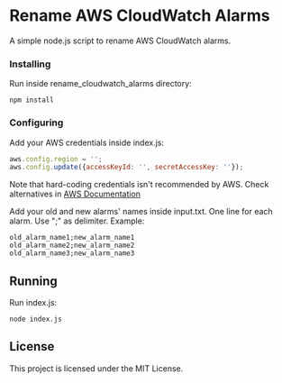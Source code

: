 # Rename AWS CloudWatch Alarms

A simple node.js script to rename AWS CloudWatch alarms.

### Installing

Run inside rename_cloudwatch_alarms directory:
```
npm install
```

### Configuring

Add your AWS credentials inside index.js:
~~~ javascript
aws.config.region = '';
aws.config.update({accessKeyId: '', secretAccessKey: ''});
~~~

Note that hard-coding credentials isn't recommended by AWS. Check alternatives in <a href="http://docs.aws.amazon.com/sdk-for-javascript/v2/developer-guide/setting-credentials-node.html" target="_blank">AWS Documentation</a>

Add your old and new alarms' names inside input.txt. One line for each alarm. Use ";" as delimiter. Example:

```
old_alarm_name1;new_alarm_name1
old_alarm_name2;new_alarm_name2
old_alarm_name3;new_alarm_name3
```

## Running

Run index.js:
```
node index.js
```

## License

This project is licensed under the MIT License.
